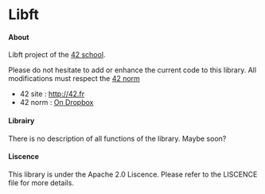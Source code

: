 Libft
=====

#### About
Libft project of the [42 school](http://42.fr).

Please do not hesitate to add or enhance the current code to this library.
All modifications must respect the [42 norm](https://www.dropbox.com/s/r2d3cgxvl4qigej/Norm.pdf?dl=0)

* 42 site : http://42.fr
* 42 norm : [On Dropbox](https://www.dropbox.com/s/r2d3cgxvl4qigej/Norm.pdf?dl=0)

#### Librairy

There is no description of all functions of the library. Maybe soon?

#### Liscence
This library is under the Apache 2.0 Liscence.
Please refer to the LISCENCE file for more details.
